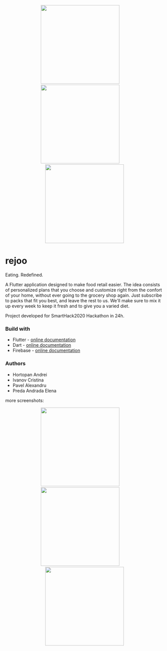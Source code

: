 <p align="center">
  <img width="250" src="/assets/1.jpg">&nbsp;&nbsp;&nbsp;&nbsp;&nbsp;&nbsp;&nbsp;<img width="250" src="/assets/2.jpg">&nbsp;&nbsp;&nbsp;&nbsp;&nbsp;&nbsp;&nbsp;<img width="250" src="/assets/6.jpg">
</p>

# rejoo
Eating. Redefined.

A Flutter application designed to make food retail easier. The idea consists of personalized plans that you choose and customize right from the confort of your home, without ever going to the grocery shop again. Just subscribe to packs that fit you best, and leave the rest to us. We'll make sure to mix it up every week to keep it fresh and to give you a varied diet.

Project developed for SmartHack2020 Hackathon in 24h.

### Build with
* Flutter - [online documentation](https://flutter.dev/docs)
* Dart - [online documentation](https://dart.dev/guides)
* Firebase - [online documentation](https://firebase.google.com/docs)

### Authors
* Hortopan Andrei
* Ivanov Cristina
* Pavel Alexandru
* Preda Andrada Elena

more screenshots:

<p align="center">
  <img width="250" src="/assets/3.jpg">&nbsp;&nbsp;&nbsp;&nbsp;&nbsp;&nbsp;&nbsp;<img width="250" src="/assets/4.jpg">&nbsp;&nbsp;&nbsp;&nbsp;&nbsp;&nbsp;&nbsp;<img width="250" src="/assets/7.jpg">
</p>
